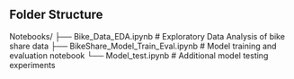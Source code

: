 ## Folder Structure
Notebooks/
├── Bike_Data_EDA.ipynb # Exploratory Data Analysis of bike share data
├── BikeShare_Model_Train_Eval.ipynb # Model training and evaluation notebook
└── Model_test.ipynb # Additional model testing experiments
